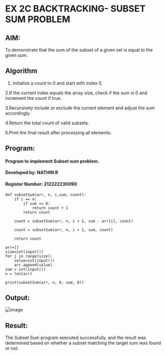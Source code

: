 # EX 2C BACKTRACKING- SUBSET SUM PROBLEM

## AIM:
To demonstrate that the sum of the subset of a given set is equal to the given sum.

## Algorithm

1. Initialize a count to 0 and start with index 0.

2.If the current index equals the array size, check if the sum is 0 and increment the count if true.

3.Recursively include or exclude the current element and adjust the sum accordingly.

4.Return the total count of valid subsets.

5.Print the final result after processing all elements.


## Program:
#### Program to implement Subset sum problem.

#### Developed by: NATHIN R

#### Register Number:  212222230090

```PY
def subsetSum(arr, n, i,sum, count):
    if i == n:
        if sum == 0:
            return count + 1
        return count
    
    count = subsetSum(arr, n, i + 1, sum - arr[i], count)
    
    count = subsetSum(arr, n, i + 1, sum, count)
    
    return count

arr=[]
size=int(input())
for j in range(size):
    value=int(input())
    arr.append(value)
sum = int(input())
n = len(arr)
 
print(subsetSum(arr, n, 0, sum, 0))

```
## Output:

![image](https://github.com/user-attachments/assets/10357c83-2b77-4606-b13a-db656d1b5cc7)



## Result:
The Subset Sum program executed successfully, and the result was determined based on whether a subset matching the target sum was found or not.
